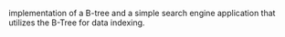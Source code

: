implementation of a B-tree and a simple search engine application that utilizes the B-Tree for data indexing.
